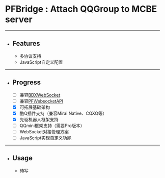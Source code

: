 # PFBridge : Attach QQGroup to MCBE server
---
- ## Features
   - 多协议支持
   - JavaScript自定义配置
---
- ## Progress
    - [ ] 兼容[BDXWebSocket](https://www.minebbs.com/threads/3537/)
    - [ ] 兼容[PFWebsocketAPI](https://www.minebbs.com/resources/1632/)
    - [x] 可拓展基础架构
    - [x] 酷Q插件支持（兼容Mirai Native、CQXQ等）
    - [x] 先驱机器人框架支持
    - [ ] QQmini框架支持（需要Pro版本）
    - [ ] WebSocket对接管理方案
    - [ ] JavaScript实现自定义功能
---
- ## Usage
   - 待写
